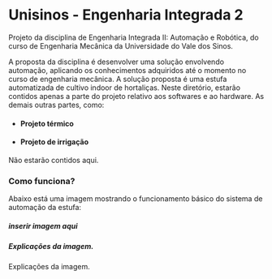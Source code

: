# Unisinos - Engenharia Integrada 2
Projeto da disciplina de Engenharia Integrada II: Automação e Robótica, do curso de Engenharia Mecânica da Universidade do Vale dos Sinos.

 A proposta da disciplina é desenvolver uma solução envolvendo automação, aplicando os conhecimentos adquiridos até o momento no curso de engenharia mecânica. A solução proposta é uma estufa automatizada de cultivo indoor de hortaliças. Neste diretório, estarão contidos apenas a parte do projeto relativo aos softwares e ao hardware. As demais outras partes, como:
 
* #### Projeto térmico 
* #### Projeto de irrigação

 Não estarão contidos aqui.
 
 ### Como funciona?
 
 Abaixo está uma imagem mostrando o funcionamento básico do sistema de automação da estufa:
 
 ##### inserir imagem aqui #####
 
 ##### Explicações da imagem. #####
 Explicações da imagem.
 
